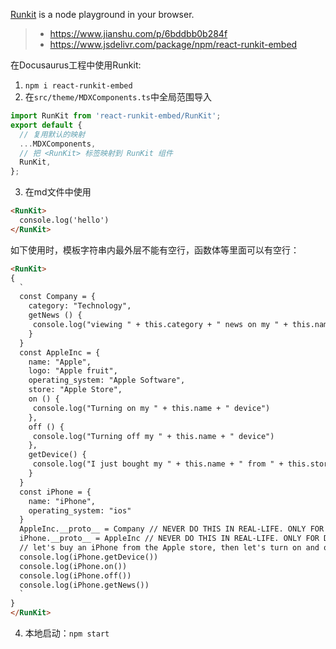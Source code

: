 [Runkit](https://runkit.com/) is a node playground in your browser.
>- https://www.jianshu.com/p/6bddbb0b284f
>- https://www.jsdelivr.com/package/npm/react-runkit-embed

在Docusaurus工程中使用Runkit:
1. `npm i react-runkit-embed`
2. 在`src/theme/MDXComponents.ts`中全局范围导入
```ts title="src/theme/MDXComponents.ts"
import RunKit from 'react-runkit-embed/RunKit';
export default {
  // 复用默认的映射
  ...MDXComponents,
  // 把 <RunKit> 标签映射到 RunKit 组件
  RunKit,
};
```
3. 在md文件中使用
```markdown
<RunKit>
  console.log('hello')
</RunKit>
```

如下使用时，模板字符串内最外层不能有空行，函数体等里面可以有空行：
```markdown
<RunKit>
{
  `
  const Company = {
    category: "Technology",
    getNews () {
     console.log("viewing " + this.category + " news on my " + this.name + " device")
    }
  }
  const AppleInc = {
    name: "Apple",
    logo: "Apple fruit",
    operating_system: "Apple Software",
    store: "Apple Store",
    on () {
     console.log("Turning on my " + this.name + " device")
    },
    off () {
     console.log("Turning off my " + this.name + " device")
    },
    getDevice() {
     console.log("I just bought my " + this.name + " from " + this.store)
    }
  }
  const iPhone = {
    name: "iPhone",
    operating_system: "ios"
  }
  AppleInc.__proto__ = Company // NEVER DO THIS IN REAL-LIFE. ONLY FOR DEMONSTRATION PURPOSE
  iPhone.__proto__ = AppleInc // NEVER DO THIS IN REAL-LIFE. ONLY FOR DEMONSTRATION PURPOSE
  // let's buy an iPhone from the Apple store, then let's turn on and off our iPhone.
  console.log(iPhone.getDevice())
  console.log(iPhone.on())
  console.log(iPhone.off())
  console.log(iPhone.getNews())
  `
}
</RunKit>
```

4. 本地启动：`npm start`